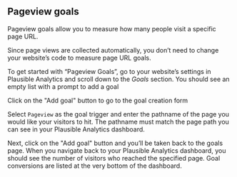 ## Pageview goals

Pageview goals allow you to measure how many people visit a specific page URL.

Since page views are collected automatically, you don’t need to change your website’s code to measure page URL goals.

To get started with “Pageview Goals”, go to your website’s settings in Plausible Analytics and scroll down to the *Goals* section. You should see an empty list with a prompt to add a goal

Click on the "Add goal" button to go to the goal creation form

Select `Pageview` as the goal trigger and enter the pathname of the page you would like your visitors to hit. The pathname must match the page path you can see in your Plausible Analytics dashboard.

Next, click on the "Add goal" button and you’ll be taken back to the goals page. When you navigate back to your Plausible Analytics dashboard, you should see the number of visitors who reached the specified page. Goal conversions are listed at the very bottom of the dashboard.
